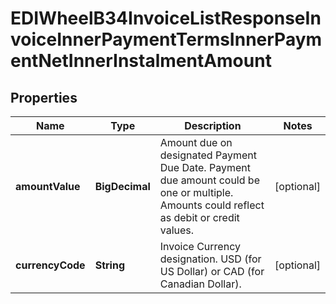 

# EDIWheelB34InvoiceListResponseInvoiceInnerPaymentTermsInnerPaymentNetInnerInstalmentAmount


## Properties

| Name | Type | Description | Notes |
|------------ | ------------- | ------------- | -------------|
|**amountValue** | **BigDecimal** | Amount due on designated Payment Due Date. Payment due amount could be one or multiple. Amounts could reflect as debit or credit values. |  [optional] |
|**currencyCode** | **String** | Invoice Currency designation. USD (for US Dollar) or CAD (for Canadian Dollar). |  [optional] |



